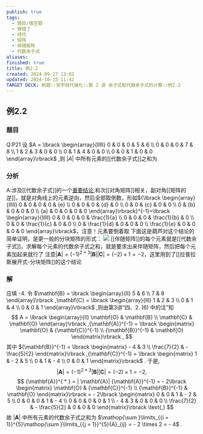 ```yaml
---
publish: true
tags:
  - 题目/填空题
  - 做错了
  - 线代
  - 矩阵
  - 伴随矩阵
  - 代数余子式
aliases: 
finished: true
title: 例2.2
created: 2024-09-27 13:02
updated: 2024-10-15 11:42
TARGET DECK: 刷题::张宇线代强化::第 2 讲 余子式和代数余子式的计算::例2.2
---
```

## 例2.2
### 题目
Q:P21 设 $A = \lbrack \begin{array}{lllll} 0 & 0 & 0 & 5 & 6 \\ 0 & 0 & 0 & 7 & 8 \\ 1 & 2 & 3 & 0 & 0 \\ 0 & 1 & 4 & 0 & 0 \\ 0 & 0 & 1 & 0 & 0 \end{array}\rbrack$ ,则 $| A|$ 中所有元素的[[代数余子式]]之和为
### 分析
A:涉及[[代数余子式]]的一个[重要结论](https://www.bilibili.com/video/BV13A4Ze3Em5?t=9.0&p=13),和次[[对角矩阵]]相关，副对角[[矩阵的逆]]，就是对角线上的元素逆向，然后全部取倒数，形如${\lbrack \begin{array}{lllll} 0 & 0 & 0 & 0 & {e} \\ 0 & 0 & 0 & {d} & 0 \\ 0 & 0 & {c} & 0 & 0 \\ 0 & {b} & 0 & 0 & 0 \\ {a} & 0 & 0 & 0 & 0 \end{array}\rbrack}^{-1}=\lbrack \begin{array}{lllll} 0 & 0 & 0 & 0 & \frac{1}{a} \\ 0 & 0 & 0 & \frac{1}{b} & 0 \\ 0 & 0 & \frac{1}{c} & 0 & 0 \\ 0 & \frac{1}{d} & 0 & 0 & 0 \\ \frac{1}{e} & 0 & 0 & 0 & 0 \end{array}\rbrack$，注意！元素要倒着取
下面这是葫芦对这个结论的简单证明，是更一般的分块矩阵的形式：
![](https://img.hwenyi.live/202410151503299.webp)
[[伴随矩阵]]的每个元素就是[[代数余子式]]，求解每个元素的代数余子式之和，就是要求出来伴随矩阵，然后把每个元素加起来就行了
注意$| \mathbf{A}| = {( -1) }^{2 \times 3}| \mathbf{B}| | \mathbf{C}| = ( {-2}) \times 1 = - 2$，这里用到了[[拉普拉斯展开式-分块矩阵]]的这个结论
### 解
应填 -4.
令 $\mathbf{B} = \lbrack \begin{array}{ll} 5 & 6 \\ 7 & 8 \end{array}\rbrack ,\mathbf{C} = \lbrack \begin{array}{lll} 1 & 2 & 3 \\ 0 & 1 & 4 \\ 0 & 0 & 1 \end{array}\rbrack$ ,则由第3讲“四、2. (6) 中的注”知
$$
A = \lbrack \begin{array}{ll} \mathbf{O} & \mathbf{B} \\ \mathbf{C} & \mathbf{O} \end{array}\rbrack ,{\mathbf{A}}^{-1} = \lbrack \begin{matrix} \mathbf{O} & {\mathbf{C}}^{-1} \\ {\mathbf{B}}^{-1} & \mathbf{O} \end{matrix}\rbrack ,
$$
其中 ${\mathbf{B}}^{-1} = \lbrack \begin{matrix} - 4 & 3 \\ \frac{7}{2} & - \frac{5}{2} \end{matrix}\rbrack ,{\mathbf{C}}^{-1} = \lbrack \begin{matrix} 1 & - 2 & 5 \\ 0 & 1 & - 4 \\ 0 & 0 & 1 \end{matrix}\rbrack$ .
于是,
$$
| \mathbf{A}| = {( -1) }^{2 \times 3}| \mathbf{B}| | \mathbf{C}| = ( {-2}) \times 1 = - 2,
$$
$$
{\mathbf{A}}^{ * } = | \mathbf{A}| {\mathbf{A}}^{-1} = - 2\lbrack \begin{matrix} \mathbf{O} & {\mathbf{C}}^{-1} \\ {\mathbf{B}}^{-1} & \mathbf{O} \end{matrix}\rbrack = - 2\lbrack \begin{matrix} 0 & 0 & 1 & - 2 & 5 \\ 0 & 0 & 0 & 1 & - 4 \\ 0 & 0 & 0 & 0 & 1 \\ - 4 & 3 & 0 & 0 & 0 \\ \frac{7}{2} & - \frac{5}{2} & 0 & 0 & 0 \end{matrix}\rbrack \text{,}
$$
故 $| \mathbf{A}|$ 中所有元素的代数余子式之和为 $\mathop{\sum }\limits_{{i = 1}}^{5}\mathop{\sum }\limits_{{j = 1}}^{5}{A}_{ij} = - 2 \times 2 = - 4$ .
 
